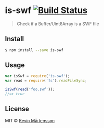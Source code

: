# is-swf [![Build Status](http://img.shields.io/travis/kevva/is-swf/master.svg?style=flat)](https://travis-ci.org/kevva/is-swf)

> Check if a Buffer/Uint8Array is a SWF file

## Install

```sh
$ npm install --save is-swf
```

## Usage

```js
var isSwf = require('is-swf');
var read = require('fs').readFileSync;

isSwf(read('foo.swf'));
//=> true
```

## License

MIT © [Kevin Mårtensson](https://github.com/kevva)
